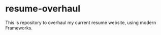 # resume-overhaul
This is repository to overhaul my current resume website, using modern Frameworks.
